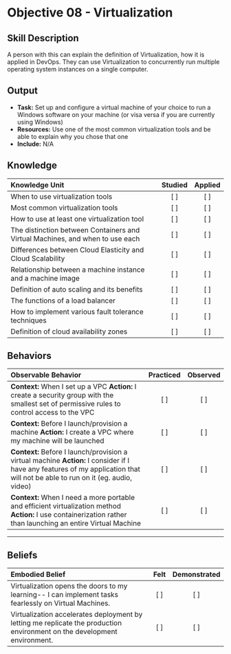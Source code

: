 # Objective 08 - Virtualization

Skill Description
-----------------
A person with this can explain the definition of Virtualization, how it is applied in DevOps. They can use Virtualization to concurrently run multiple operating system instances on a single computer. 

Output
-----------------
- **Task:** Set up and configure a virtual machine of your choice to run a Windows software on your machine (or visa versa if you are currently using Windows) 
- **Resources:** Use one of the most common virtualization tools and be able to explain why you chose that one
- **Include:** N/A

## **Knowledge**

| Knowledge Unit   |      Studied      | Applied |
|:-----------------|:-----------------:|:-------:|
| When to use virtualization tools | [ ] | [ ] |
| Most common virtualization tools | [ ] | [ ] |
| How to use at least one virtualization tool | [ ] | [ ] |
| The distinction between Containers and Virtual Machines, and when to use each | [ ] | [ ] |
| Differences between Cloud Elasticity and Cloud Scalability | [ ] | [ ] |
| Relationship between a machine instance and a machine image | [ ] | [ ] |
| Definition of auto scaling and its benefits | [ ] | [ ] |
| The functions of a load balancer | [ ] | [ ] |
| How to implement various fault tolerance techniques | [ ] | [ ] |
| Definition of cloud availability zones | [ ] | [ ] |


## **Behaviors**

| Observable Behavior   |      Practiced      | Observed |
|:----------------------|:------------------:|:--------:|
| **Context:** When I set up a VPC **Action:** I create a security group with the smallest set of permissive rules to control access to the VPC | [ ] | [ ] |
| **Context:** Before I launch/provision a machine **Action:** I create a VPC where my machine will be launched | [ ] | [ ] |
| **Context:** Before I launch/provision a virtual machine **Action:** I consider if I have any features of my application that will not be able to run on it (eg. audio, video)  | [ ] | [ ] |
| **Context:** When I need a more portable and efficient virtualization method **Action:** I use containerization rather than launching an entire Virtual Machine | [ ] | [ ] |


--------------


## **Beliefs**

| Embodied Belief   |      Felt          | Demonstrated |
|:------------------|:------------------:|:------------:|
| Virtualization opens the doors to my learning-- I can implement tasks fearlessly on Virtual Machines. | [ ] | [ ] |
| Virtualization accelerates deployment by letting me replicate the production environment on the development environment. | [ ] | [ ] |
